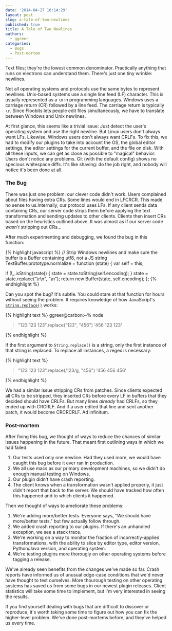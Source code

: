 ```yaml
---
date: '2014-04-27 16:14:29'
layout: post
slug: a-tale-of-two-newlines
published: true
title: A Tale of Two Newlines
authors:
  - ggreer
categories:
  - Bugs
  - Post-mortem
---
```


Text files; they're the lowest common denominator. Practically anything that runs on electrons can understand them. There's just one tiny wrinkle: newlines.

Not all operating systems and protocols use the same bytes to represent newlines. Unix-based systems use a single line feed (LF) character. This is usually represented as a <code>\n</code> in programming languages. Windows uses a carriage return (CR) followed by a line feed. The carriage return is typically <code>\r</code>. Since Floobits lets people edit files simultaneously, we have to translate between Windows and Unix newlines.

At first glance, this seems like a trivial issue: Just detect the user's operating system and use the right newline. But Linux users don't always want LFs. Likewise, Windows users don't always want CRLFs. To fix this, we had to modify our plugins to take into account the OS, the global editor settings, the editor settings for the current buffer, and the file on disk. With all these inputs, we can get as close as possible to "magical" behavior: Users don't notice any problems. Git (with the default config) shows no specious whitespace diffs. It's like shaving: do the job right, and nobody will notice it's been done at all.

### The Bug

There was just one problem: our clever code didn't work. Users complained about files having extra CRs. Some lines would end in LFCRCR. This made no sense to us.Internally, our protocol uses LFs. If any client sends data containing CRs, our server code strips them before applying the text transformation and sending updates to other clients. Clients then insert CRs based on the heuristics outlined above. It was almost as if our server code *wasn't* stripping out CRs...

After much experimenting and debugging, we found the bug in this function:

{% highlight javascript %}
// Strip Windows newlines and make sure the buffer is a Buffer containing utf8, not a JS string
TextBuffer.prototype.normalize = function (state) {
  var self = this;

  if (!_.isString(state)) {
    state = state.toString(self.encoding);
  }
  state = state.replace("\r\n", "\n");
  return new Buffer(state, self.encoding);
};
{% endhighlight %}

Can you spot the bug? It's subtle. You could stare at that function for hours without seeing the problem. It requires knowledge of how JavaScript's <code>[String.replace()](https://developer.mozilla.org/en-US/docs/Web/JavaScript/Reference/Global_Objects/String/replace)</code> works:

{% highlight text %}
ggreer@carbon:~% node
> "123 123 123".replace("123", "456")
'456 123 123'
> 
{% endhighlight %}

If the first argument to <code>String.replace()</code> is a string, only the first instance of that string is replaced. To replace all instances, a regex is necessary:

{% highlight text %}
> "123 123 123".replace(/123/g, "456")
'456 456 456'
> 
{% endhighlight %}

We had a similar issue stripping CRs from patches. Since clients expected all CRs to be stripped, they inserted CRs before every LF in buffers that they decided should have CRLFs. But many lines *already* had CRLFs, so they ended up with CRCRLF. And if a user edited that line and sent another patch, it would become CRCRCRLF. Ad infinitum.


### Post-mortem

After fixing this bug, we thought of ways to reduce the chances of similar issues happening in the future. That meant first outlining ways in which we had failed:

1. Our tests used only one newline. Had they used more, we would have caught this bug before it ever ran in production.
1. We all use macs as our primary development machines, so we didn't do enough manual testing on Windows.
1. Our plugin didn't have crash reporting.
1. The client knows when a transformation wasn't applied properly, it just didn't report that back to the server. We should have tracked how often this happened and to which clients it happened.

Then we thought of ways to ameliorate these problems:

1. We're adding more/better tests. Everyone says, "We should have more/better tests." but few actually follow through.
1. We added crash reporting to our plugins. If there's an unhandled exception, we see a stack trace.
1. We're working on a way to monitor the fraction of incorrectly-applied transformations, with the ability to slice by editor type, editor version, Python/Java version, and operating system.
1. We're testing plugins more thorougly on other operating systems before tagging a release.

We've already seen benefits from the changes we've made so far. Crash reports have informed us of unusual edge-case conditions that we'd never have thought to test ourselves. More thourough testing on other operating systems has saved us from some bugs in our newest plugin releases. Client statistics will take some time to implement, but I'm very interested in seeing the results.

If you find yourself dealing with bugs that are difficult to discover or reproduce, it's worth taking some time to figure out how you can fix the higher-level problem. We've done post-mortems before, and they've helped us every time.
